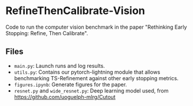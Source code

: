 # RefineThenCalibrate-Vision

Code to run the computer vision benchmark in the paper "Rethinking Early Stopping: Refine, Then Calibrate".

## Files
- `main.py`: Launch runs and log results.
- `utils.py`: Contains our pytorch-lightning module that allows benchmarking TS-Refinement against other early stopping metrics.
- `figures.ipynb`: Generate figures for the paper.
- `resnet.py` and `wide_resnet.py`: Deep learning model used, from https://github.com/uoguelph-mlrg/Cutout
